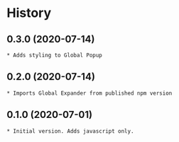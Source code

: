 # History

## 0.3.0 (2020-07-14)
    * Adds styling to Global Popup
    
## 0.2.0 (2020-07-14)
    * Imports Global Expander from published npm version

## 0.1.0 (2020-07-01)
    * Initial version. Adds javascript only.
